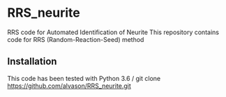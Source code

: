 # RRS_neurite
RRS code for Automated Identification of Neurite 
This repository contains code for RRS (Random-Reaction-Seed) method
## Installation
This code has been tested with Python 3.6 /
git clone https://github.com/alvason/RRS_neurite.git
